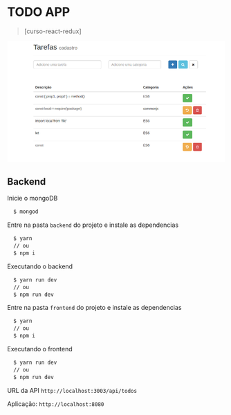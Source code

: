 # TODO APP
> [curso-react-redux]

<p align="center">
  <img src="https://github.com/jeffersondanielss/TODO/blob/master/preview.png?raw=true" alt="preview" />
</p>

## Backend

Inicie o mongoDB
```bash
  $ mongod
```

Entre na pasta `backend` do projeto e instale as dependencias
```bash
  $ yarn
  // ou
  $ npm i
```

Executando o backend
```bash
  $ yarn run dev
  // ou
  $ npm run dev
```

Entre na pasta `frontend` do projeto e instale as dependencias
```bash
  $ yarn
  // ou
  $ npm i
```

Executando o frontend
```bash
  $ yarn run dev
  // ou
  $ npm run dev
```

URL da API `http://localhost:3003/api/todos`

Aplicação: `http://localhost:8080`